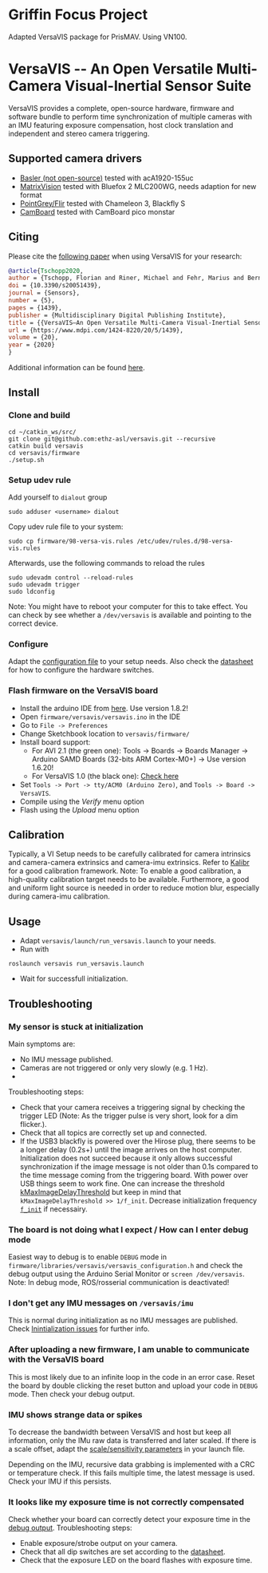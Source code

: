# Griffin Focus Project
Adapted VersaVIS package for PrisMAV. Using VN100.

# VersaVIS -- An Open Versatile Multi-Camera Visual-Inertial Sensor Suite
VersaVIS provides a complete, open-source hardware, firmware and software bundle to perform time synchronization of multiple cameras with an IMU featuring exposure compensation, host clock translation and independent and stereo camera triggering.


## Supported camera drivers
* [Basler (not open-source)](https://github.com/ethz-asl/ros_basler_camera/tree/devel/versavis) tested with acA1920-155uc
* [MatrixVision](https://github.com/ethz-asl/bluefox2/tree/devel/versavis) tested with Bluefox 2 MLC200WG, needs adaption for new format
* [PointGrey/Flir](https://github.com/ethz-asl/flir_camera_driver/tree/devel/versavis) tested with Chameleon 3, Blackfly S
* [CamBoard](https://github.com/ethz-asl/pico_flexx_driver/tree/devel/versavis) tested with CamBoard pico monstar


## Citing

Please cite the [following paper](https://www.mdpi.com/1424-8220/20/5/1439) when using VersaVIS for your research:

```bibtex
@article{Tschopp2020,
author = {Tschopp, Florian and Riner, Michael and Fehr, Marius and Bernreiter, Lukas and Furrer, Fadri and Novkovic, Tonci and Pfrunder, Andreas and Cadena, Cesar and Siegwart, Roland and Nieto, Juan},
doi = {10.3390/s20051439},
journal = {Sensors},
number = {5},
pages = {1439},
publisher = {Multidisciplinary Digital Publishing Institute},
title = {{VersaVIS—An Open Versatile Multi-Camera Visual-Inertial Sensor Suite}},
url = {https://www.mdpi.com/1424-8220/20/5/1439},
volume = {20},
year = {2020}
}
```

Additional information can be found [here](https://docs.google.com/presentation/d/1Yi71cYtIBGUP5bFDKDFcUF2MjNS_CV3LM7W1_3jNLEs/edit?usp=sharing).
## Install

### Clone and build

```
cd ~/catkin_ws/src/
git clone git@github.com:ethz-asl/versavis.git --recursive
catkin build versavis
cd versavis/firmware
./setup.sh
```

### Setup udev rule
Add yourself to `dialout` group
```
sudo adduser <username> dialout
```

Copy udev rule file to your system:
```
sudo cp firmware/98-versa-vis.rules /etc/udev/rules.d/98-versa-vis.rules
```
Afterwards, use the following commands to reload the rules
```
sudo udevadm control --reload-rules
sudo udevadm trigger
sudo ldconfig
```
Note: You might have to reboot your computer for this to take effect. You can check by see whether a `/dev/versavis` is available and pointing to the correct device.

### Configure
Adapt the [configuration file](https://github.com/ethz-asl/versavis/blob/master/firmware/libraries/versavis/src/versavis_configuration.h) to your setup needs. Also check the [datasheet](https://drive.google.com/file/d/11QCjc5PVuMU9bAr8Kjvqz2pqVIhoMbHA/view?ts=5dc98776) for how to configure the hardware switches.

### Flash firmware on the VersaVIS board
* Install the arduino IDE from [here](https://www.arduino.cc/en/Main/OldSoftwareReleases#previous). Use version 1.8.2!
* Open `firmware/versavis/versavis.ino` in the IDE
* Go to `File -> Preferences`
* Change Sketchbook location to `versavis/firmware/`
* Install board support:
    - For AVI 2.1 (the green one): Tools -> Boards -> Boards Manager -> Arduino SAMD Boards (32-bits ARM Cortex-M0+) -> Use version 1.6.20!
    - For VersaVIS 1.0 (the black one): [Check here](https://github.com/ethz-asl/versavis_hw/)
* Set `Tools -> Port -> tty/ACM0 (Arduino Zero)`, and `Tools -> Board -> VersaVIS`.
* Compile using the *Verify* menu option
* Flash using the *Upload* menu option

## Calibration
Typically, a VI Setup needs to be carefully calibrated for camera intrinsics and camera-camera extrinsics and camera-imu extrinsics.
Refer to [Kalibr](https://github.com/ethz-asl/kalibr) for a good calibration framework. Note: To enable a good calibration, a high-quality calibration target needs to be available. Furthermore, a good and uniform light source is needed in order to reduce motion blur, especially during camera-imu calibration.

## Usage
* Adapt `versavis/launch/run_versavis.launch` to your needs.
* Run with
```
roslaunch versavis run_versavis.launch
```
* Wait for successfull initialization.


## Troubleshooting
### My sensor is stuck at initialization
Main symptoms are:
* No IMU message published.
* Cameras are not triggered or only very slowly (e.g. 1 Hz).
*
Troubleshooting steps:
* Check that your camera receives a triggering signal by checking the trigger LED (Note: As the trigger pulse is very short, look for a dim flicker.).
* Check that all topics are correctly set up and connected.
* If the USB3 blackfly is powered over the Hirose plug, there seems to be a longer delay (0.2s+) until the image arrives on the host computer. Initialization does not succeed because it only allows successful synchronization if the image message is not older than 0.1s compared to the time message coming from the triggering board. With power over USB things seem to work fine. One can increase the threshold [kMaxImageDelayThreshold](https://github.com/ethz-asl/versavis/blob/af83f34d4471a7886a197f305dbe76603b92747a/versavis/src/versavis_synchronizer.cpp#L20) but keep in mind that `kMaxImageDelayThreshold >> 1/f_init`. Decrease initialization frequency [`f_init`](https://github.com/ethz-asl/versavis/blob/af83f34d4471a7886a197f305dbe76603b92747a/firmware/versavis/versavis.ino#L87) if necessairy.

### The board is not doing what I expect / How can I enter debug mode
Easiest way to debug is to enable `DEBUG` mode in `firmware/libraries/versavis/versavis_configuration.h` and check the debug output using the Arduino Serial Monitor or `screen /dev/versavis`.
Note: In debug mode, ROS/rosserial communication is deactivated!
### I don't get any IMU messages on `/versavis/imu`
This is normal during initialization as no IMU messages are published. Check [Inintialization issues](https://github.com/ethz-asl/versavis#my-sensor-is-stuck-at-initialization) for further info.
### After uploading a new firmware, I am unable to communicate with the VersaVIS board
This is most likely due to an infinite loop in the code in an error case. Reset the board by double clicking the reset button and upload your code in `DEBUG` mode. Then check your debug output.
### IMU shows strange data or spikes
To decrease the bandwidth between VersaVIS and host but keep all information, only the IMu raw data is transferred and later scaled. If there is a scale offset, adapt the [scale/sensitivity parameters](https://github.com/ethz-asl/versavis/blob/af83f34d4471a7886a197f305dbe76603b92747a/versavis/launch/run_versavis.launch#L140) in your launch file.

Depending on the IMU, recursive data grabbing is implemented with a CRC or temperature check. If this fails multiple time, the latest message is used. Check your IMU if this persists.
### It looks like my exposure time is not correctly compensated
Check whether your board can correctly detect your exposure time in the [debug output](https://github.com/ethz-asl/versavis#my-sensor-is-stuck-at-initialization).
Troubleshooting steps:
* Enable exposure/strobe output on your camera.
* Check that all dip switches are set according to the [datasheet](https://drive.google.com/file/d/11QCjc5PVuMU9bAr8Kjvqz2pqVIhoMbHA/view?ts=5dc98776).
* Check that the exposure LED on the board flashes with exposure time.

